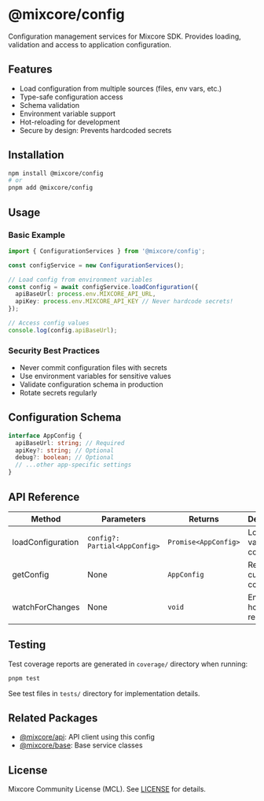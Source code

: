 # @mixcore/config

Configuration management services for Mixcore SDK. Provides loading, validation and access to application configuration.

## Features

- Load configuration from multiple sources (files, env vars, etc.)
- Type-safe configuration access
- Schema validation
- Environment variable support
- Hot-reloading for development
- Secure by design: Prevents hardcoded secrets

## Installation

```bash
npm install @mixcore/config
# or
pnpm add @mixcore/config
```

## Usage

### Basic Example

```typescript
import { ConfigurationServices } from '@mixcore/config';

const configService = new ConfigurationServices();

// Load config from environment variables
const config = await configService.loadConfiguration({
  apiBaseUrl: process.env.MIXCORE_API_URL,
  apiKey: process.env.MIXCORE_API_KEY // Never hardcode secrets!
});

// Access config values
console.log(config.apiBaseUrl);
```

### Security Best Practices

- Never commit configuration files with secrets
- Use environment variables for sensitive values
- Validate configuration schema in production
- Rotate secrets regularly

## Configuration Schema

```typescript
interface AppConfig {
  apiBaseUrl: string; // Required
  apiKey?: string; // Optional
  debug?: boolean; // Optional
  // ...other app-specific settings
}
```

## API Reference

| Method | Parameters | Returns | Description |
|--------|------------|---------|-------------|
| loadConfiguration | `config?: Partial<AppConfig>` | `Promise<AppConfig>` | Loads and validates config |
| getConfig | None | `AppConfig` | Returns current config |
| watchForChanges | None | `void` | Enables hot-reloading |

## Testing

Test coverage reports are generated in `coverage/` directory when running:

```bash
pnpm test
```

See test files in `tests/` directory for implementation details.

## Related Packages

- [@mixcore/api](https://github.com/mixcore/javascript-sdk/tree/main/packages/api): API client using this config
- [@mixcore/base](https://github.com/mixcore/javascript-sdk/tree/main/packages/base): Base service classes

## License

Mixcore Community License (MCL). See [LICENSE](../../LICENSE) for details.

